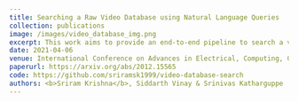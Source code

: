 ```yaml
---
title: Searching a Raw Video Database using Natural Language Queries
collection: publications
image: /images/video_database_img.png
excerpt: This work aims to provide an end-to-end pipeline to search a video database with a voice query from the end user.
date: 2021-04-06
venue: International Conference on Advances in Electrical, Computing, Communication and Sustainable Technologies (ICAECT)
paperurl: https://arxiv.org/abs/2012.15565
code: https://github.com/sriramsk1999/video-database-search
authors: <b>Sriram Krishna</b>, Siddarth Vinay & Srinivas Katharguppe
---
```


